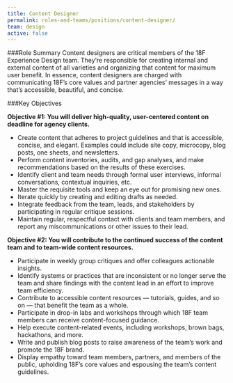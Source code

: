 ```yaml
---
title: Content Designer
permalink: roles-and-teams/positions/content-designer/
team: design
active: false
---
```


###Role Summary
Content designers are critical members of the 18F Experience Design team. They’re responsible for creating internal and external content of all varieties and organizing that content for maximum user benefit. In essence, content designers are charged with communicating 18F’s core values and partner agencies’ messages in a way that’s accessible, beautiful, and concise.

###Key Objectives

**Objective #1: You will deliver high-quality, user-centered content on deadline for agency clients.**

- Create content that adheres to project guidelines and that is accessible, concise, and elegant. Examples could include site copy, microcopy, blog posts, one sheets, and newsletters.
- Perform content inventories, audits, and gap analyses, and make recommendations based on the results of these exercises. 
- Identify client and team needs through formal user interviews, informal conversations, contextual inquiries, etc.
- Master the requisite tools and keep an eye out for promising new ones.
- Iterate quickly by creating and editing drafts as needed.
- Integrate feedback from the team, leads, and stakeholders by participating in regular critique sessions.
- Maintain regular, respectful contact with clients and team members, and report any miscommunications or other issues to their lead.

**Objective #2:  You will contribute to the continued success of the content team and to team-wide content resources.**

- Participate in weekly group critiques and offer colleagues actionable insights.
- Identify systems or practices that are inconsistent or no longer serve the team and share findings with the content lead in an effort to improve team efficiency.
- Contribute to accessible content resources — tutorials, guides, and so on — that benefit the team as a whole.
- Participate in drop-in labs and workshops through which 18F team members can receive content-focused guidance.
- Help execute content-related events, including workshops, brown bags, hackathons, and more.
- Write and publish blog posts to raise awareness of the team’s work and promote the 18F brand. 
- Display empathy toward team members, partners, and members of the public, upholding 18F’s core values and espousing the team’s content guidelines.
